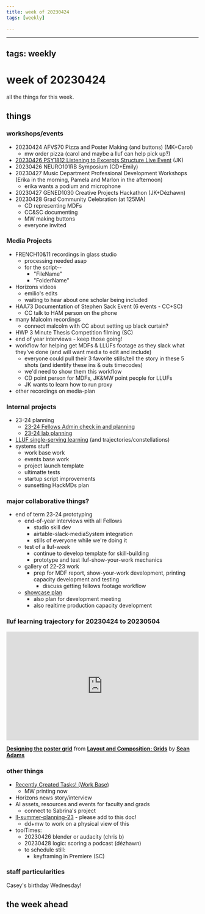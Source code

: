 ```yaml
---
title: week of 20230424
tags: [weekly]

---
```


---
tags: weekly
---

# week of 20230424

all the things for this week.

## things

### workshops/events
* 20230424 AFVS70 Pizza and Poster Making (and buttons) (MK+Carol)
    * mw order pizza (carol and maybe a lluf can help pick up?)
* [20230426 PSY1812 Listening to Excerpts Structure Live Event](/fbfBYWAfQjKR-zm_Sbkv9g) (JK)
* 20230426 NEURO101RB Symposium (CD+Emily)
* 20230427 Music Department Professional Development Workshops (Erika in the morning, Pamela and Marlon in the afternoon)
    * erika wants a podium and microphone
* 20230427 GENED1030 Creative Projects Hackathon (JK+Dézhawn)
* 20230428 Grad Community Celebration (at 125MA)
    * CD representing MDFs
    * CC&SC documenting
    * MW making buttons
    * everyone invited
### Media Projects
* FRENCH10&11 recordings in glass studio
    * processing needed asap
    * for the script--
        * "FileName"
        * "FolderName"
* Horizons videos
    * emilio's edits
    * waiting to hear about one scholar being included
* HAA73 Documentation of Stephen Sack Event (6 events - CC+SC)
    * CC talk to HAM person on the phone
* many Malcolm recordings
    * connect malcolm with CC about setting up black curtain?
* HWP 3 Minute Thesis Competition filming (SC)
* end of year interviews - keep those going!
* workflow for helping get MDFs & LLUFs footage as they slack what they've done (and will want media to edit and include)
    * everyone could pull their 3 favorite stills/tell the story in these 5 shots (and identify these ins & outs timecodes)
    * we'd need to show them this workflow
    * CD point person for MDFs, JK&MW point people for LLUFs
    * JK wants to learn how to run proxy
* other recordings on media-plan
### Internal projects
* 23-24 planning
    * [23-24 Fellows Admin check in and planning](https://docs.google.com/document/d/1t6ZuaQg7uHowjj2j4sdLUgxzz8xoX_gRTlB4aiYK_9I/edit#heading=h.x1xyzgtl6yct)
    * [23-24 lab planning](/Yp1VXtzBQMyJ0oMAs-0WXg)
* [LLUF single-serving learning](https://hackmd.io/@ll-22-23/HkIzC1qW3/%2F-r1yH8IBTqGoh-ifmAQ91w) (and trajectories/constellations)
* systems stuff
    * work base work
    * events base work
    * project launch template
    * ultimatte tests
    * startup script improvements
    * sunsetting HackMDs plan


### major collaborative things?
- end of term 23-24 prototyping
    - end-of-year interviews with all Fellows
        - studio skill dev
        - airtable-slack-mediaSystem integration
        - stills of everyone while we're doing it
    - test of a lluf-week
        - continue to develop template for skill-building
        - prototype and test lluf-show-your-work mechanics
    - gallery of 22-23 work
        - prep for MDF report, show-your-work development, printing capacity development and testing
            - discuss getting fellows footage workflow
    - [showcase plan](/4aaygw9HR2OxXqV-dd8_PQ)
        - also plan for development meeting
        - also realtime production capacity development


### lluf learning trajectory for 20230424 to 20230504

<div style="position:relative;height:0;padding-bottom:56.25%"><iframe width="640" height="360" src="https://www.linkedin.com/learning/embed/layout-and-composition-grids/designing-the-poster-grid?autoplay=false&claim=AQEl6n9L0t0SxQAAAYezhzPWOjj01rH_BqmlN6nUUZyFwRjKOHxIUxGfIaJzxoosm5DjVF0QDxajDs-7LtTQ78Sd_SNLmDRDFYOrwEEQEfANJiRcekClBAEdFmtIvDcPgCpfVgBOurCm_6ZhYXxDrdqiTZl5Zr19SiRaXkGDaizFu7SJnTeTshzi80zs2hAdAqEPMfghPRsCy9vVIkFAyXgMyt6Nd3OUb2exV6gqWMuyQ226eI8u-ySwj6IJpZ4XH_0YFNhPVXzPaLqOQpkmE_OvLGH4xouqnt9B5sAd5vXhIYgVfcENv2GUFATnzxl76uGjRBTUCyXh52-tqJT_T1YKyovkEAjXTVG9Ug3UDud7RF7fCeOkKBnaaIf2WDY0vXD0aB-A9hdHgq0jHv52ZcS_B8vbHlPd1O7VI5CDY-EcPDMldyLA_PQXBLmfn7y0fyg6uoZg2VljN_KtahZo0i3St5llr1-Dt0pZeD--uTp294PNOsX426ad2jO16bndhEofA6R7pXupRdoyptH2mfYMy1EhJQPfrGTTomYSAQg4ZMGtZGUSaMngr-rZ9EsAiAwLvDfqgJnPo-k2fs6RNmxPd7cnDq_TH3B10pQavBwb5UWEZuzv_UVPPfF_Fn71zrP_gMOnOKZzUyWrBY4O0xYCdOakqvhWr8I2JMPVF9wWplcWqWxYuvLgCW3_ON0GMKmbpFaXACUVLFvi6t-DxibZVZIMHqf7saoi6-z_n0E_9CyfjsOca3-kNsuIgRcgprB9XUktzVNGKRUAnchvNSF5nr20slcUTeWxKpB8T2C0VlDNp2cX7yBrxGeNq_mF-jzYVDfdCh1SjVaPgC7txudCX_QtZKccTA41kLLFFtHar4v147UI-cW06XSuMjQajjyA-6_rkdhGBxnbahRbRLks4o71M7f337WTLEHi8UoAiPX_jgFXqlI1nalpF7sv19k_jYV2ETyNMaVJnUlGzhg3RltGwyG6JSmYZO4IEpqB9BzwlBNf_GdY2MpCS95ThzUoB6IltQE_pQ_gM5WFnB3PBTrnz7xlkn9EM4YQE4CA7CxYgmqhkrrjVxLKEUlW1Qd4U8DN2ddrC6q1-9w5PDzL6ypzhbLTwa0Vnkg4kY6zb5q9Vgaj285bb18bKiFovImcR2B2lpp-4NCKfpG9xHy4O_vktZo6paLQvXnT-M2HW_fm&lipi=urn%3Ali%3Apage%3Ad_learning_content%3BmCZe4Z2CR4CqDUtfEw4b4A%3D%3D&licu" mozallowfullscreen="true" webkitallowfullscreen="true" allowfullscreen="true" frameborder="0" style="position:absolute;width:100%;height:100%;left:0"></iframe></div><p><strong><a href="https://www.linkedin.com/learning/layout-and-composition-grids/designing-the-poster-grid?trk=embed_lil">Designing the poster grid</a></strong> from <strong><a href="https://www.linkedin.com/learning/layout-and-composition-grids?trk=embed_lil">Layout and Composition: Grids</a></strong> by <strong><a href="https://www.linkedin.com/learning/instructors/sean-adams?trk=embed_lil">Sean Adams</a></strong></p>


### other things
* [Recently Created Tasks! (Work Base)](https://airtable.com/appOZgrtA6p39x0mD/tblw2qHSWFA5VavYW/viwR7ZpD5MhtoznSO?blocks=hide)
    * MW printing now
* Horizons news story/interview
* AI assets, resources and events for faculty and grads
    * connect to Sabrina's project
* [ll-summer-planning-23](https://docs.google.com/document/d/1tToeUSSUGY0p_aoAQp5vOEUXNE_AYj_ilnfbKh4amu0/edit#heading=h.u7r0t82nmnz1) - please add to this doc!
    * dd+mw to work on a physical view of this
* toolTimes:
    * 20230426 blender or audacity (chris b)
    * 20230428 logic: scoring a podcast (dézhawn)
    * to schedule still:
        * keyframing in Premiere (SC)

### staff particularities
Casey's birthday Wednesday!

## the week ahead
